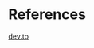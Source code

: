 # References

[dev.to](https://dev.to/simonhessel/creating-pdf-files-without-slowing-down-your-app-a42)
